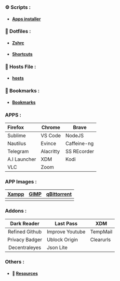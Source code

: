 ### ⚙️ Scripts :
- #### [Apps installer](https://raw.githubusercontent.com/aliglelo/configs/master/scripts/apps_installer.sh)

### 📝 Dotfiles :
- ####  [Zshrc](https://raw.githubusercontent.com/aliglelo/configs/master/dotfiles/remove_this_text.zshrc)
- ####  [Shortcuts](https://raw.githubusercontent.com/aliglelo/configs/master/dotfiles/custom_shortcuts)

### 📝 Hosts File :
- ####  [hosts](https://raw.githubusercontent.com/StevenBlack/hosts/master/hosts)

### 📝 Bookmarks :
- ####  [Bookmarks](https://github.com/aliglelo/data/blob/master/bookmarks.html)

### APPS :

| Firefox      | Chrome    | Brave       |
|:------------ | --------- | ----------- |
| Sublime      | VS Code   | NodeJS      |
| Nautilus     | Evince    | Caffeine-ng |
| Telegram     | Alacritty | SS REcorder |
| A.I Launcher | XDM       | Kodi        |
| VLC          | Zoom      |             |

### APP Images :

| [Xampp](https://www.apachefriends.org/index.html) | [GIMP](https://www.appimagehub.com/p/1231847/) | [qBittorrent](https://www.appimagehub.com/p/1346648/) |
|:-------------------------------------------------:|:----------------------------------------------:|:-----------------------------------------------------:|
|                                                   |                                                |                                                       |

### Addons :

| Dark Reader    | Last Pass       | XDM       |
|:--------------:| --------------- | --------- |
| Refined Github | Improve Youtube | TempMail  |
| Privacy Badger | Ublock Origin   | Clearurls |
| Decentraleyes  | Json Lite       |           |

### Others :
- #### 📝 [Resources](https://github.com/aliglelo/Resources)
